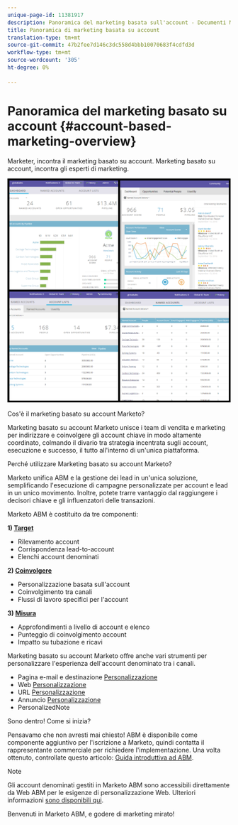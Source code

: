 ```yaml
---
unique-page-id: 11381917
description: Panoramica del marketing basata sull'account - Documenti Marketo - Documentazione del prodotto
title: Panoramica di marketing basata su account
translation-type: tm+mt
source-git-commit: 47b2fee7d146c3dc558d4bbb10070683f4cdfd3d
workflow-type: tm+mt
source-wordcount: '305'
ht-degree: 0%

---
```



# Panoramica del marketing basato su account {#account-based-marketing-overview}

Marketer, incontra il marketing basato su account. Marketing basato su account, incontra gli esperti di marketing.

![](assets/photo-collage.png)

Cos&#39;è il marketing basato su account Marketo?

Marketing basato su account Marketo unisce i team di vendita e marketing per indirizzare e coinvolgere gli account chiave in modo altamente coordinato, colmando il divario tra strategia incentrata sugli account, esecuzione e successo, il tutto all&#39;interno di un&#39;unica piattaforma.

Perché utilizzare Marketing basato su account Marketo?

Marketo unifica ABM e la gestione dei lead in un&#39;unica soluzione, semplificando l&#39;esecuzione di campagne personalizzate per account e lead in un unico movimento. Inoltre, potete trarre vantaggio dal raggiungere i decisori chiave e gli influenzatori delle transazioni.

Marketo ABM è costituito da tre componenti:

**1)  [Target](http://docs.marketo.com/display/docs/target)**

* Rilevamento account
* Corrispondenza lead-to-account
* Elenchi account denominati

**2)  [Coinvolgere](http://docs.marketo.com/display/docs/engage)**

* Personalizzazione basata sull&#39;account
* Coinvolgimento tra canali
* Flussi di lavoro specifici per l&#39;account

**3)  [Misura](http://docs.marketo.com/display/docs/measure)**

* Approfondimenti a livello di account e elenco
* Punteggio di coinvolgimento account
* Impatto su tubazione e ricavi

Marketing basato su account Marketo offre anche vari strumenti per personalizzare l&#39;esperienza dell&#39;account denominato tra i canali.

* Pagina e-mail e destinazione [Personalizzazione](http://docs.marketo.com/display/DOCS/Personalization)
* Web [Personalizzazione](http://docs.marketo.com/display/DOCS/Account-Based+Web+Marketing)
* URL [Personalizzazione](http://docs.marketo.com/display/DOCS/Enable+Personalized+URLs+for+Your+Account)
* Annuncio [Personalizzazione](http://docs.marketo.com/display/DOCS/Create+a+Custom+Audience+in+Facebook)
* [](http://docs.marketo.com/display/DOCS/Website+Retargeting) PersonalizedNote

Sono dentro! Come si inizia?

Pensavamo che non avresti mai chiesto! ABM è disponibile come componente aggiuntivo per l&#39;iscrizione a Marketo, quindi contatta il rappresentante commerciale per richiedere l&#39;implementazione. Una volta ottenuto, controllate questo articolo: [Guida introduttiva ad ABM](getting-started-with-abm.md).

>[!NOTE]
>
>Gli account denominati gestiti in Marketo ABM sono accessibili direttamente da Web ABM per le esigenze di personalizzazione Web. Ulteriori informazioni [sono disponibili qui](http://docs.marketo.com/display/public/DOCS/Account-Based+Web+Marketing+with+ABM).

Benvenuti in Marketo ABM, e godere di marketing mirato!
